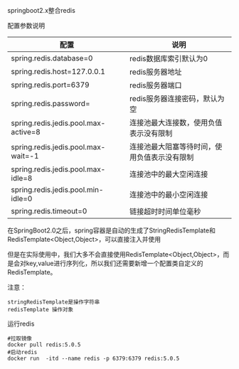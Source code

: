 springboot2.x整合redis

配置参数说明

| 配置                                 | 说明                                         |
| ------------------------------------ | -------------------------------------------- |
| spring.redis.database=0              | redis数据库索引默认为0                       |
| spring.redis.host=127.0.0.1          | redis服务器地址                              |
| spring.redis.port=6379               | redis服务器端口                              |
| spring.redis.password=               | redis服务器连接密码，默认为空                |
| spring.redis.jedis.pool.max-active=8 | 连接池最大连接数，使用负值表示没有限制       |
| spring.redis.jedis.pool.max-wait=-1  | 连接池最大阻塞等待时间，使用负值表示没有限制 |
| spring.redis.jedis.pool.max-idle=8   | 连接池中的最大空闲连接                       |
| spring.redis.jedis.pool.min-idle=0   | 连接池中的最小空闲连接                       |
| spring.redis.timeout=0               | 链接超时时间单位毫秒                         |



在SpringBoot2.0之后，spring容器是自动的生成了StringRedisTemplate和RedisTemplate<Object,Object>，可以直接注入并使用

但是在实际使用中，我们大多不会直接使用RedisTemplate<Object,Object>，而是会对key,value进行序列化，所以我们还需要新增一个配置类自定义的RedisTemplate。



注意：

```
stringRedisTemplate是操作字符串
redisTemplate 操作对象
```





运行redis

```shell
#拉取镜像
docker pull redis:5.0.5
#启动redis
docker run  -itd --name redis -p 6379:6379 redis:5.0.5

```

